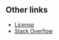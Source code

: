 ## Other links
- [License](LICENSE.md)
- [Stack Overflow](https://stackoverflow.com/questions/tagged/dotta.net)
